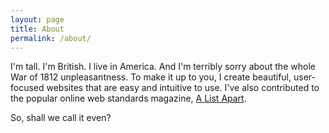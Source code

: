 ```yaml
---
layout: page
title: About
permalink: /about/
---
```


I'm tall. I'm British. I live in America. And I'm terribly sorry about the whole War of 1812 unpleasantness. To make it up to you, I create beautiful, user-focused websites that are easy and intuitive to use. I've also contributed to the popular online web standards magazine, [A List Apart](http://www.alistapart.com/authors/r/nickrigby).

So, shall we call it even?